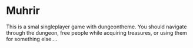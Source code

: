 # Muhrir
This is a smal singleplayer game with dungeontheme. You should navigate through the dungeon, free people while acquiring treasures, or using them for something else....
